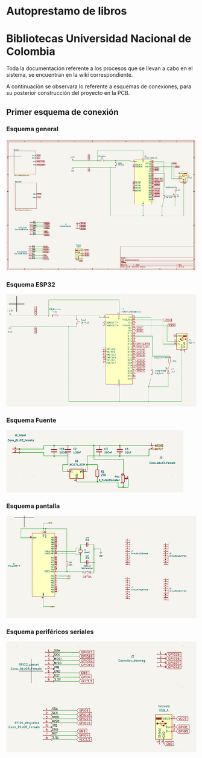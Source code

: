 # Autoprestamo de libros
# Bibliotecas Universidad Nacional de Colombia
Toda la documentación referente a los procesos que se llevan a cabo en el sistema, se encuentran en la wiki correspondiente.

A continuación se observara lo referente a esquemas de conexiones, para su posterior construcción del proyecto en la PCB.

## Primer esquema de conexión

### Esquema general
![image](https://github.com/dfigueroa11/bibliotecas_autoprestamo_UNAL/blob/main/images/esquema.PNG)
### Esquema ESP32
![image](https://github.com/dfigueroa11/bibliotecas_autoprestamo_UNAL/blob/main/images/esquema_esp.PNG)
### Esquema Fuente
![image](https://github.com/dfigueroa11/bibliotecas_autoprestamo_UNAL/blob/main/images/esquema_fuente.PNG)
### Esquema pantalla
![image](https://github.com/dfigueroa11/bibliotecas_autoprestamo_UNAL/blob/main/images/esquema_pantalla.PNG)
### Esquema periféricos seriales
![image](https://github.com/dfigueroa11/bibliotecas_autoprestamo_UNAL/blob/main/images/esquema_serial.PNG)





